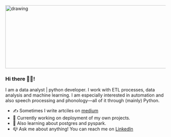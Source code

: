 <img src="https://user-images.githubusercontent.com/54676992/119858011-5a4a4500-bf14-11eb-9729-0f6c639bc87b.png" alt="drawing" width="900" height="200" clas="center"/>


### Hi there 🙋‍♂️!

I am a data analyst | python developer. I work with ETL processes, data analysis and machine learning. I am especially interested in automation and also speech processing and phonology—all of it through (mainly) Python.

- ✍️ Sometimes I write artciles on [medium](https://medium.com/@fernandocostapradillo/starting-off-a-python-data-science-project-on-github-ec160fd97c63)
- 🔭 Currently working on deployment of my own projects.
- 🌱 Also learning about postgres and pyspark.
- 📪 Ask me about anything! You can reach me on [LinkedIn](https://www.linkedin.com/in/fernandocostapradillo/)
